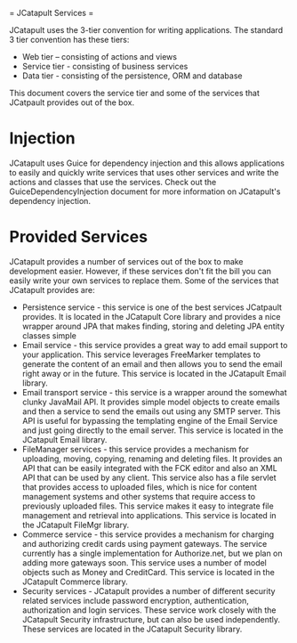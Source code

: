 ﻿= JCatapult Services =

JCatapult uses the 3-tier convention for writing applications. The standard 3 tier convention has these tiers:

  * Web tier – consisting of actions and views
  * Service tier - consisting of business services
  * Data tier - consisting of the persistence, ORM and database

This document covers the service tier and some of the services that JCatpault provides out of the box.

# Injection #

JCatapult uses Guice for dependency injection and this allows applications to easily and quickly write services that uses other services and write the actions and classes that use the services. Check out the GuiceDependencyInjection document for more information on JCatapult's dependency injection.

# Provided Services #

JCatapult provides a number of services out of the box to make development easier. However, if these services don't fit the bill you can easily write your own services to replace them. Some of the services that JCatapult provides are:

  * Persistence service - this service is one of the best services JCatpault provides. It is located in the JCatapult Core library and provides a nice wrapper around JPA that makes finding, storing and deleting JPA entity classes simple
  * Email service - this service provides a great way to add email support to your application. This service leverages FreeMarker templates to generate the content of an email and then allows you to send the email right away or in the future. This service is located in the JCatapult Email library.
  * Email transport service - this service is a wrapper around the somewhat clunky JavaMail API. It provides simple model objects to create emails and then a service to send the emails out using any SMTP server. This API is useful for bypassing the templating engine of the Email Service and just going directly to the email server. This service is located in the JCatapult Email library.
  * FileManager services - this service provides a mechanism for uploading, moving, copying, renaming and deleting files. It provides an API that can be easily integrated with the FCK editor and also an XML API that can be used by any client. This service also has a file servlet that provides access to uploaded files, which is nice for content management systems and other systems that require access to previously uploaded files. This service makes it easy to integrate file management and retrieval into applications. This service is located in the JCatapult FileMgr library.
  * Commerce service - this service provides a mechanism for charging and authorizing credit cards using payment gateways. The service currently has a single implementation for Authorize.net, but we plan on adding more gateways soon. This service uses a number of model objects such as Money and CreditCard. This service is located in the JCatapult Commerce library.
  * Security services - JCatapult provides a number of different security related services include password encryption, authentication, authorization and login services. These service work closely with the JCatapult Security infrastructure, but can also be used independently. These services are located in the JCatapult Security library.

